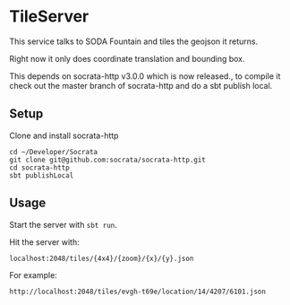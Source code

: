 # TileServer #
This service talks to SODA Fountain and tiles the geojson it returns.

Right now it only does coordinate translation and bounding box.

This depends on socrata-http v3.0.0 which is now released., to
compile it check out the master branch of socrata-http and do a sbt publish local.

## Setup ##
Clone and install socrata-http

```
cd ~/Developer/Socrata
git clone git@github.com:socrata/socrata-http.git
cd socrata-http
sbt publishLocal
```

## Usage ##
Start the server with ```sbt run```.

Hit the server with:

```
localhost:2048/tiles/{4x4}/{zoom}/{x}/{y}.json
```


For example:

```
http://localhost:2048/tiles/evgh-t69e/location/14/4207/6101.json
```
